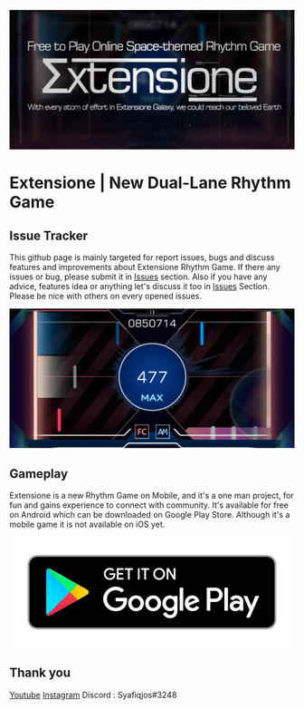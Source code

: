 ![Extensione - Header](Images/Header.jpg)
# Extensione | New Dual-Lane Rhythm Game

## Issue Tracker
This github page is mainly targeted for report issues, bugs and discuss features and improvements about Extensione Rhythm Game. If there any issues or bug, please submit it in [Issues](https://github.com/Syafiqjos/Extensione-Issues-Tracker/issues/new) section. Also if you have any advice, features idea or anything let's discuss it too in [Issues](https://github.com/Syafiqjos/Extensione-Issues-Tracker/issues/new) Section.
Please be nice with others on every opened issues.

![Extensione - Header](Images/Gameplay.jpg)

## Gameplay
Extensione is a new Rhythm Game on Mobile, and it's a one man project, for fun and gains experience to connect with community.
It's available for free on Android which can be downloaded on Google Play Store. Although it's a mobile game it is not available on iOS yet.

[![Extensione - Google Play](Images/google-play-badge.png)](https://play.google.com/store/apps/details?id=com.syqscode.extensione)

## Thank you
[Youtube](https://www.youtube.com/channel/UCZUqG2Bx8mFDL4JqxcN66WA)
[Instagram](http://instagram.com/syqscode)
Discord : Syafiqjos#3248